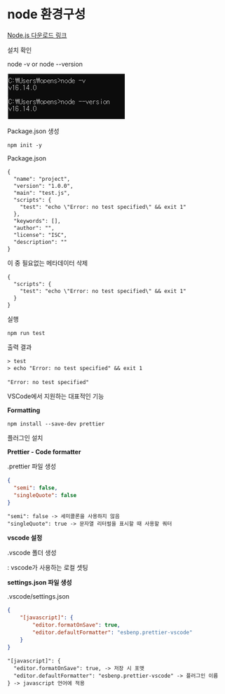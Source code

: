 node 환경구성
======================

[Node.js 다운로드 링크](https://nodejs.org/en/)

설치 확인

node -v or node --version

![확인](https://github.com/openstack9332/nodejs/blob/9568bdd7fde5a0249fa0da3cde8126e61e530050/fast/Back-End-Part1/images/image1.png)

Package.json 생성

```
npm init -y
```

Package.json
```
{
  "name": "project",
  "version": "1.0.0",
  "main": "test.js",
  "scripts": {
    "test": "echo \"Error: no test specified\" && exit 1"
  },
  "keywords": [],
  "author": "",
  "license": "ISC",
  "description": ""
}
```

이 중 필요없는 메타데이터 삭제

```
{
  "scripts": {
    "test": "echo \"Error: no test specified\" && exit 1"
  }
}
```

실행

```
npm run test
```

출력 결과

```
> test
> echo "Error: no test specified" && exit 1

"Error: no test specified" 
```

VSCode에서 지원하는 대표적인 기능

**Formatting**

```
npm install --save-dev prettier
```

플러그인 설치

**Prettier - Code formatter**

.prettier 파일 생성 

```json
{
  "semi": false, 
  "singleQuote": false
}
```

```
"semi": false -> 세미콜론을 사용하지 않음
"singleQuote": true -> 문자열 리터럴을 표시할 때 사용할 쿼터
```

**vscode 설정**

.vscode 폴더 생성 

: vscode가 사용하는 로컬 셋팅

**settings.json 파일 생성** 

.vscode/settings.json

```json
{
    "[javascript]": {
        "editor.formatOnSave": true,
        "editor.defaultFormatter": "esbenp.prettier-vscode"
    }
}
```

```
"[javascript]": { 
  "editor.formatOnSave": true, -> 저장 시 포맷
  "editor.defaultFormatter": "esbenp.prettier-vscode" -> 플러그인 이름
} -> javascript 언어에 적용
```











